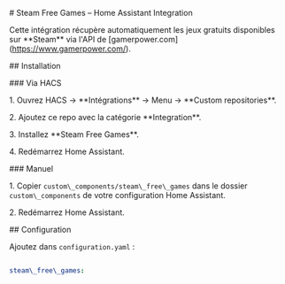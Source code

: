 \# Steam Free Games – Home Assistant Integration



Cette intégration récupère automatiquement les jeux gratuits disponibles sur \*\*Steam\*\* via l'API de \[gamerpower.com](https://www.gamerpower.com/).



\## Installation



\### Via HACS

1\. Ouvrez HACS → \*\*Intégrations\*\* → Menu → \*\*Custom repositories\*\*.

2\. Ajoutez ce repo avec la catégorie \*\*Integration\*\*.

3\. Installez \*\*Steam Free Games\*\*.

4\. Redémarrez Home Assistant.



\### Manuel

1\. Copier `custom\_components/steam\_free\_games` dans le dossier `custom\_components` de votre configuration Home Assistant.

2\. Redémarrez Home Assistant.



\## Configuration

Ajoutez dans `configuration.yaml` :

```yaml

steam\_free\_games:



